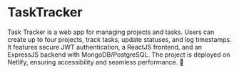 # TaskTracker
Task Tracker is a web app for managing projects and tasks. Users can create up to four projects, track tasks, update statuses, and log timestamps. It features secure JWT authentication, a ReactJS frontend, and an ExpressJS backend with MongoDB/PostgreSQL. The project is deployed on Netlify, ensuring accessibility and seamless performance. 🎯
